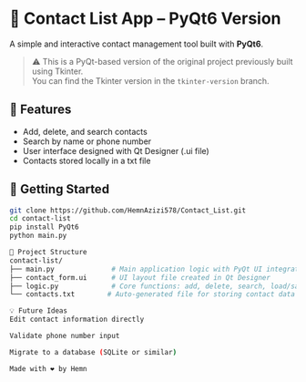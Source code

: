 # 📒 Contact List App – PyQt6 Version

A simple and interactive contact management tool built with **PyQt6**.

> ⚠️ This is a PyQt-based version of the original project previously built using Tkinter.  
> You can find the Tkinter version in the `tkinter-version` branch.

## 🧩 Features

- Add, delete, and search contacts
- Search by name or phone number
- User interface designed with Qt Designer (.ui file)
- Contacts stored locally in a txt file

## 🚀 Getting Started

```bash
git clone https://github.com/HemnAzizi578/Contact_List.git
cd contact-list
pip install PyQt6
python main.py

📁 Project Structure
contact-list/
├── main.py              # Main application logic with PyQt UI integration
├── contact_form.ui      # UI layout file created in Qt Designer
├── logic.py             # Core functions: add, delete, search, load/save contacts
└── contacts.txt        # Auto-generated file for storing contact data

💡 Future Ideas
Edit contact information directly

Validate phone number input

Migrate to a database (SQLite or similar)

Made with ❤️ by Hemn